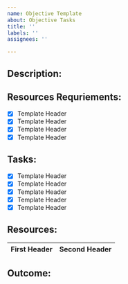 ```yaml
---
name: Objective Template
about: Objective Tasks
title: ''
labels: ''
assignees: ''

---
```


## Description:

## Resources Requriements:
- [x] Template Header
- [x] Template Header
- [x] Template Header
- [x] Template Header

## Tasks:
- [x] Template Header
- [x] Template Header
- [x] Template Header
- [x] Template Header
- [x] Template Header

## Resources:
First Header | Second Header
------------ | -------------

## Outcome:
